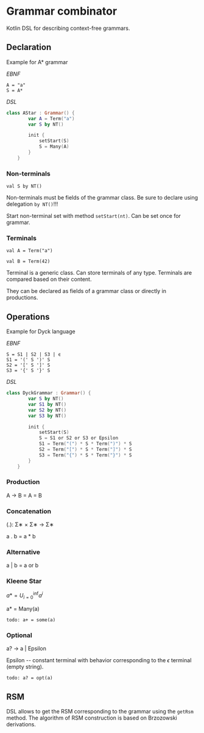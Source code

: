 # Grammar combinator 
Kotlin DSL for describing context-free grammars.



## Declaration

Example for A* grammar

*EBNF*
```
A = "a"
S = A* 
```
*DSL*
```kotlin
class AStar : Grammar() {
        var A = Term("a")
        var S by NT()

        init {
            setStart(S)
            S = Many(A)
        }
    }
```
### Non-terminals

`val S by NT()`

Non-terminals must be fields of the grammar class. Be sure to declare using delegation `by NT()`!!!

Start non-terminal set with method `setStart(nt)`. Can be set once for grammar.

### Terminals 

`val A = Term("a")`

`val B = Term(42)`

Terminal is a generic class. Can store terminals of any type. Terminals are compared based on their content. 

They can be declared as fields of a grammar class or directly in productions.

## Operations
Example for Dyck language

*EBNF*
```
S = S1 | S2 | S3 | ϵ
S1 = '(' S ')' S 
S2 = '[' S ']' S 
S3 = '{' S '}' S 
```
*DSL*
```kotlin
class DyckGrammar : Grammar() {
        var S by NT()
        var S1 by NT()
        var S2 by NT()
        var S3 by NT()

        init {
            setStart(S)
            S = S1 or S2 or S3 or Epsilon
            S1 = Term("(") * S * Term(")") * S
            S2 = Term("[") * S * Term("]") * S
            S3 = Term("{") * S * Term("}") * S
        }
    }
```
### Production
A → B = A = B

### Concatenation
(.): Σ∗ × Σ∗ → Σ∗

a . b = a * b

### Alternative
a | b = a or b

### Kleene Star
$a* = U_{i=0}^{\inf}a^i$

a* = Many(a)

`todo: a+ = some(a)`

### Optional 
a? -> a | Epsilon

Epsilon -- constant terminal with behavior corresponding to the $\epsilon$ terminal (empty string).

`todo: a? = opt(a)`

## RSM 
DSL allows to get the RSM corresponding to the grammar using the `getRsm` method.
The algorithm of RSM construction is based on Brzozowski derivations.
